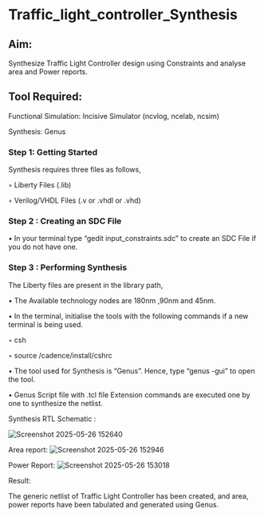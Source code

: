 # Traffic_light_controller_Synthesis

## Aim:

Synthesize Traffic Light Controller design using Constraints and analyse area and Power reports.

## Tool Required:

Functional Simulation: Incisive Simulator (ncvlog, ncelab, ncsim)

Synthesis: Genus

### Step 1: Getting Started

Synthesis requires three files as follows,

◦ Liberty Files (.lib)

◦ Verilog/VHDL Files (.v or .vhdl or .vhd)

### Step 2 : Creating an SDC File

•	In your terminal type “gedit input_constraints.sdc” to create an SDC File if you do not have one.

### Step 3 : Performing Synthesis

The Liberty files are present in the library path,

• The Available technology nodes are 180nm ,90nm and 45nm.

• In the terminal, initialise the tools with the following commands if a new terminal is being used.

◦ csh

◦ source /cadence/install/cshrc

• The tool used for Synthesis is “Genus”. Hence, type “genus -gui” to open the tool.

• Genus Script file with .tcl file Extension commands are executed one by one to synthesize the netlist.

Synthesis RTL Schematic :

![Screenshot 2025-05-26 152640](https://github.com/user-attachments/assets/49d5887f-3792-44d5-bfc7-61079f603297)

Area report:
![Screenshot 2025-05-26 152946](https://github.com/user-attachments/assets/e59e1de9-c041-4675-acbf-c2be4064fe32)

Power Report:
![Screenshot 2025-05-26 153018](https://github.com/user-attachments/assets/5b52f4d7-55d3-409b-88c4-7821038d0193)

Result:

The generic netlist of Traffic Light Controller has been created, and area, power reports have been tabulated and generated using Genus.
